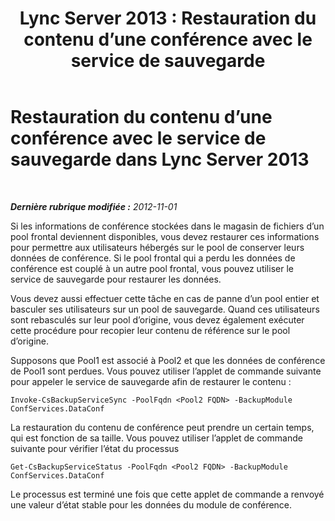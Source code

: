 ﻿---
title: 'Lync Server 2013 : Restauration du contenu d’une conférence avec le service de sauvegarde'
TOCTitle: Restauration du contenu d’une conférence avec le service de sauvegarde
ms:assetid: 3e0f18ec-7319-4c07-a59b-2938e7787bc9
ms:mtpsurl: https://technet.microsoft.com/fr-fr/library/JJ688030(v=OCS.15)
ms:contentKeyID: 49891318
ms.date: 05/20/2016
mtps_version: v=OCS.15
ms.translationtype: HT
---

# Restauration du contenu d’une conférence avec le service de sauvegarde dans Lync Server 2013

 

_**Dernière rubrique modifiée :** 2012-11-01_

Si les informations de conférence stockées dans le magasin de fichiers d’un pool frontal deviennent disponibles, vous devez restaurer ces informations pour permettre aux utilisateurs hébergés sur le pool de conserver leurs données de conférence. Si le pool frontal qui a perdu les données de conférence est couplé à un autre pool frontal, vous pouvez utiliser le service de sauvegarde pour restaurer les données.

Vous devez aussi effectuer cette tâche en cas de panne d’un pool entier et basculer ses utilisateurs sur un pool de sauvegarde. Quand ces utilisateurs sont rebasculés sur leur pool d’origine, vous devez également exécuter cette procédure pour recopier leur contenu de référence sur le pool d’origine.

Supposons que Pool1 est associé à Pool2 et que les données de conférence de Pool1 sont perdues. Vous pouvez utiliser l’applet de commande suivante pour appeler le service de sauvegarde afin de restaurer le contenu :

    Invoke-CsBackupServiceSync -PoolFqdn <Pool2 FQDN> -BackupModule ConfServices.DataConf

La restauration du contenu de conférence peut prendre un certain temps, qui est fonction de sa taille. Vous pouvez utiliser l’applet de commande suivante pour vérifier l’état du processus

    Get-CsBackupServiceStatus -PoolFqdn <Pool2 FQDN> -BackupModule ConfServices.DataConf

Le processus est terminé une fois que cette applet de commande a renvoyé une valeur d’état stable pour les données du module de conférence.

